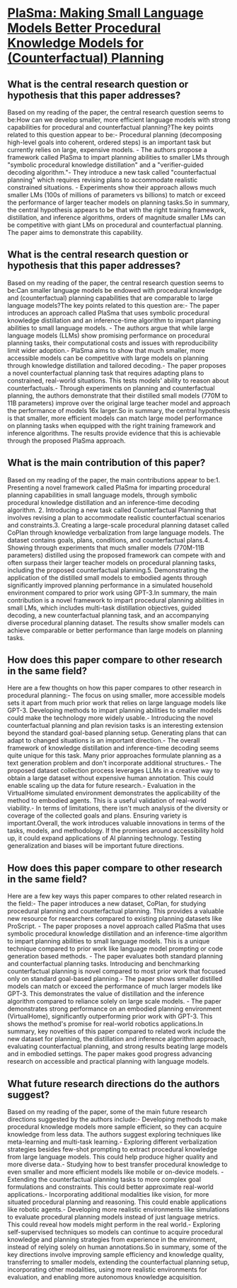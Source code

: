 # [PlaSma: Making Small Language Models Better Procedural Knowledge Models   for (Counterfactual) Planning](https://arxiv.org/abs/2305.19472)

## What is the central research question or hypothesis that this paper addresses?

Based on my reading of the paper, the central research question seems to be:How can we develop smaller, more efficient language models with strong capabilities for procedural and counterfactual planning?The key points related to this question appear to be:- Procedural planning (decomposing high-level goals into coherent, ordered steps) is an important task but currently relies on large, expensive models. - The authors propose a framework called PlaSma to impart planning abilities to smaller LMs through "symbolic procedural knowledge distillation" and a "verifier-guided decoding algorithm."- They introduce a new task called "counterfactual planning" which requires revising plans to accommodate realistic constrained situations. - Experiments show their approach allows much smaller LMs (100s of millions of parameters vs billions) to match or exceed the performance of larger teacher models on planning tasks.So in summary, the central hypothesis appears to be that with the right training framework, distillation, and inference algorithms, orders of magnitude smaller LMs can be competitive with giant LMs on procedural and counterfactual planning. The paper aims to demonstrate this capability.


## What is the central research question or hypothesis that this paper addresses?

Based on my reading of the paper, the central research question seems to be:Can smaller language models be endowed with procedural knowledge and (counterfactual) planning capabilities that are comparable to large language models?The key points related to this question are:- The paper introduces an approach called PlaSma that uses symbolic procedural knowledge distillation and an inference-time algorithm to impart planning abilities to small language models. - The authors argue that while large language models (LLMs) show promising performance on procedural planning tasks, their computational costs and issues with reproducibility limit wider adoption.- PlaSma aims to show that much smaller, more accessible models can be competitive with large models on planning through knowledge distillation and tailored decoding.- The paper proposes a novel counterfactual planning task that requires adapting plans to constrained, real-world situations. This tests models' ability to reason about counterfactuals.- Through experiments on planning and counterfactual planning, the authors demonstrate that their distilled small models (770M to 11B parameters) improve over the original large teacher model and approach the performance of models 16x larger.So in summary, the central hypothesis is that smaller, more efficient models can match large model performance on planning tasks when equipped with the right training framework and inference algorithms. The results provide evidence that this is achievable through the proposed PlaSma approach.


## What is the main contribution of this paper?

Based on my reading of the paper, the main contributions appear to be:1. Presenting a novel framework called PlaSma for imparting procedural planning capabilities in small language models, through symbolic procedural knowledge distillation and an inference-time decoding algorithm. 2. Introducing a new task called Counterfactual Planning that involves revising a plan to accommodate realistic counterfactual scenarios and constraints.3. Creating a large-scale procedural planning dataset called CoPlan through knowledge verbalization from large language models. The dataset contains goals, plans, conditions, and counterfactual plans.4. Showing through experiments that much smaller models (770M-11B parameters) distilled using the proposed framework can compete with and often surpass their larger teacher models on procedural planning tasks, including the proposed counterfactual planning.5. Demonstrating the application of the distilled small models to embodied agents through significantly improved planning performance in a simulated household environment compared to prior work using GPT-3.In summary, the main contribution is a novel framework to impart procedural planning abilities in small LMs, which includes multi-task distillation objectives, guided decoding, a new counterfactual planning task, and an accompanying diverse procedural planning dataset. The results show smaller models can achieve comparable or better performance than large models on planning tasks.


## How does this paper compare to other research in the same field?

Here are a few thoughts on how this paper compares to other research in procedural planning:- The focus on using smaller, more accessible models sets it apart from much prior work that relies on large language models like GPT-3. Developing methods to impart planning abilities to smaller models could make the technology more widely usable.- Introducing the novel counterfactual planning and plan revision tasks is an interesting extension beyond the standard goal-based planning setup. Generating plans that can adapt to changed situations is an important direction.- The overall framework of knowledge distillation and inference-time decoding seems quite unique for this task. Many prior approaches formulate planning as a text generation problem and don't incorporate additional structures.- The proposed dataset collection process leverages LLMs in a creative way to obtain a large dataset without expensive human annotation. This could enable scaling up the data for future research.- Evaluation in the VirtualHome simulated environment demonstrates the applicability of the method to embodied agents. This is a useful validation of real-world viability.- In terms of limitations, there isn't much analysis of the diversity or coverage of the collected goals and plans. Ensuring variety is important.Overall, the work introduces valuable innovations in terms of the tasks, models, and methodology. If the promises around accessibility hold up, it could expand applications of AI planning technology. Testing generalization and biases will be important future directions.


## How does this paper compare to other research in the same field?

Here are a few key ways this paper compares to other related research in the field:- The paper introduces a new dataset, CoPlan, for studying procedural planning and counterfactual planning. This provides a valuable new resource for researchers compared to existing planning datasets like ProScript. - The paper proposes a novel approach called PlaSma that uses symbolic procedural knowledge distillation and an inference-time algorithm to impart planning abilities to small language models. This is a unique technique compared to prior work like language model prompting or code generation based methods.  - The paper evaluates both standard planning and counterfactual planning tasks. Introducing and benchmarking counterfactual planning is novel compared to most prior work that focused only on standard goal-based planning.- The paper shows smaller distilled models can match or exceed the performance of much larger models like GPT-3. This demonstrates the value of distillation and the inference algorithm compared to reliance solely on large scale models.  - The paper demonstrates strong performance on an embodied planning environment (VirtualHome), significantly outperforming prior work with GPT-3. This shows the method's promise for real-world robotics applications.In summary, key novelties of this paper compared to related work include the new dataset for planning, the distillation and inference algorithm approach, evaluating counterfactual planning, and strong results beating large models and in embodied settings. The paper makes good progress advancing research on accessible and practical planning with language models.


## What future research directions do the authors suggest?

Based on my reading of the paper, some of the main future research directions suggested by the authors include:- Developing methods to make procedural knowledge models more sample efficient, so they can acquire knowledge from less data. The authors suggest exploring techniques like meta-learning and multi-task learning.- Exploring different verbalization strategies besides few-shot prompting to extract procedural knowledge from large language models. This could help produce higher quality and more diverse data.- Studying how to best transfer procedural knowledge to even smaller and more efficient models like mobile or on-device models. - Extending the counterfactual planning tasks to more complex goal formulations and constraints. This could better approximate real-world applications.- Incorporating additional modalities like vision, for more situated procedural planning and reasoning. This could enable applications like robotic agents.- Developing more realistic environments like simulations to evaluate procedural planning models instead of just language metrics. This could reveal how models might perform in the real world.- Exploring self-supervised techniques so models can continue to acquire procedural knowledge and planning strategies from experience in the environment, instead of relying solely on human annotations.So in summary, some of the key directions involve improving sample efficiency and knowledge quality, transferring to smaller models, extending the counterfactual planning setup, incorporating other modalities, using more realistic environments for evaluation, and enabling more autonomous knowledge acquisition.
